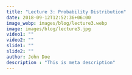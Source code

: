```yaml
---
title: "Lecture 3: Probability Distribution"
date: 2018-09-12T12:52:36+06:00
image_webp: images/blog/lecture3.webp
image: images/blog/lecture3.jpg
video1: ""
video2: ""
slide1: ""
slide2: ""
author: John Doe
description : "This is meta description"
---
```

